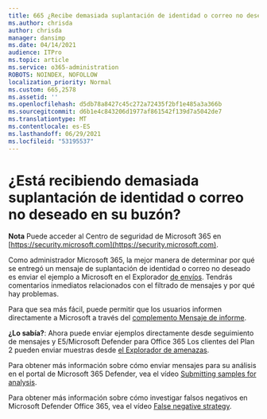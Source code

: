 ```yaml
---
title: 665 ¿Recibe demasiada suplantación de identidad o correo no deseado en su buzón?
ms.author: chrisda
author: chrisda
manager: dansimp
ms.date: 04/14/2021
audience: ITPro
ms.topic: article
ms.service: o365-administration
ROBOTS: NOINDEX, NOFOLLOW
localization_priority: Normal
ms.custom: 665,2578
ms.assetid: ''
ms.openlocfilehash: d5db78a8427c45c272a72435f2bf1e485a3a366b
ms.sourcegitcommit: d6b1e4c843206d1977af861542f139d7a5042de7
ms.translationtype: MT
ms.contentlocale: es-ES
ms.lasthandoff: 06/29/2021
ms.locfileid: "53195537"
---
```

# <a name="are-you-receiving-too-much-phish-or-spam-in-your-mailbox"></a>¿Está recibiendo demasiada suplantación de identidad o correo no deseado en su buzón?

**Nota** Puede acceder al Centro de seguridad de Microsoft 365 en [https://security.microsoft.com](https://security.microsoft.com).

Como administrador Microsoft 365, la mejor manera de determinar por qué se entregó un mensaje de suplantación de identidad o correo no deseado es enviar el ejemplo a Microsoft en el Explorador [de envíos](https://security.microsoft.com/reportsubmission). Tendrás comentarios inmediatos relacionados con el filtrado de mensajes y por qué hay problemas.

Para que sea más fácil, puede permitir que los usuarios informen directamente a Microsoft a través del [complemento Mensaje de informe](https://appsource.microsoft.com/product/office/WA104381180?src=office&tab=Overview).

**¿Lo sabía?**: Ahora puede [](https://security.microsoft.com/messagetrace) enviar ejemplos directamente desde seguimiento de mensajes y E5/Microsoft Defender para Office 365 Los clientes del Plan 2 pueden enviar muestras desde [el Explorador de amenazas](/microsoft-365/security/office-365-security/threat-explorer).

Para obtener más información sobre cómo enviar mensajes para su análisis en el portal de Microsoft 365 Defender, vea el vídeo [Submitting samples for analysis](https://go.microsoft.com/fwlink/?linkid=2166435).

Para obtener más información sobre cómo investigar falsos negativos en Microsoft Defender Office 365, vea el vídeo [False negative strategy](https://go.microsoft.com/fwlink/?linkid=2166434).

